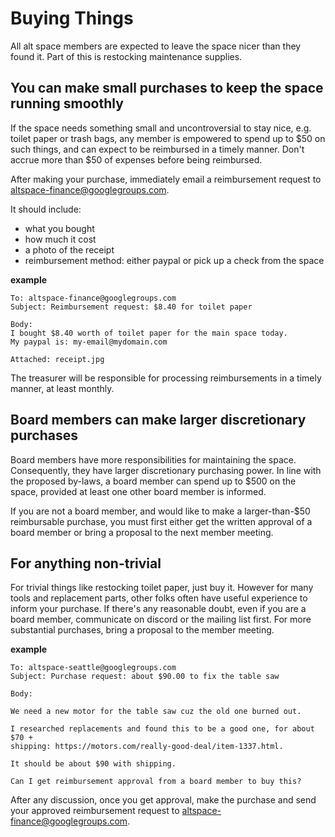 # Buying Things

All alt space members are expected to leave the space nicer than they found it.
Part of this is restocking maintenance supplies.

## You can make small purchases to keep the space running smoothly

If the space needs something small and uncontroversial to stay nice, e.g.
toilet paper or trash bags, any member is empowered to spend up to $50 on such
things, and can expect to be reimbursed in a timely manner. Don't accrue more
than $50 of expenses before being reimbursed.

After making your purchase, immediately email a reimbursement request to
<altspace-finance@googlegroups.com>.

It should include:

- what you bought
- how much it cost
- a photo of the receipt
- reimbursement method: either paypal or pick up a check from the space

**example**

    To: altspace-finance@googlegroups.com
    Subject: Reimbursement request: $8.40 for toilet paper

    Body:
    I bought $8.40 worth of toilet paper for the main space today.
    My paypal is: my-email@mydomain.com

    Attached: receipt.jpg

The treasurer will be responsible for processing reimbursements in a timely
manner, at least monthly.

## Board members can make larger discretionary purchases

Board members have more responsibilities for maintaining the space.
Consequently, they have larger discretionary purchasing power. In line with the
proposed by-laws, a board member can spend up to $500 on the space, provided at
least one other board member is informed.

If you are not a board member, and would like to make a larger-than-$50
reimbursable purchase, you must first either get the written approval of a
board member or bring a proposal to the next member meeting.

## For anything non-trivial

For trivial things like restocking toilet paper, just buy it. However for many
tools and replacement parts, other folks often have useful experience to inform
your purchase. If there's any reasonable doubt, even if you are a board member,
communicate on discord or the mailing list first. For more substantial
purchases, bring a proposal to the member meeting.

**example**

    To: altspace-seattle@googlegroups.com
    Subject: Purchase request: about $90.00 to fix the table saw

    Body:

    We need a new motor for the table saw cuz the old one burned out.

    I researched replacements and found this to be a good one, for about $70 +
    shipping: https://motors.com/really-good-deal/item-1337.html.

    It should be about $90 with shipping.

    Can I get reimbursement approval from a board member to buy this?


After any discussion, once you get approval, make the purchase and send your
approved reimbursement request to <altspace-finance@googlegroups.com>.

